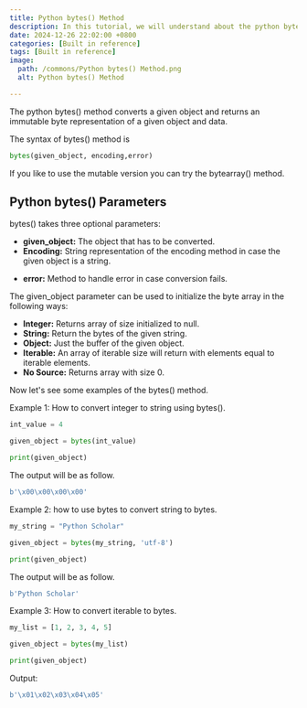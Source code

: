 ```yaml
---
title: Python bytes() Method 
description: In this tutorial, we will understand about the python bytes() method and its uses.
date: 2024-12-26 22:02:00 +0800
categories: [Built in reference]
tags: [Built in reference]
image:
  path: /commons/Python bytes() Method.png
  alt: Python bytes() Method 

---
```



The python bytes() method converts a given object and returns an immutable byte representation of a given object and data.

The syntax of bytes() method is

```python
bytes(given_object, encoding,error)
```

If you like to use the mutable version you can try the bytearray() method.

## Python bytes() Parameters

<script type="text/javascript">
	atOptions = {
		'key' : '98858c4e91885e00ea9926beee01c03e',
		'format' : 'iframe',
		'height' : 90,
		'width' : 728,
		'params' : {}
	};
</script>
<script type="text/javascript" src="https://www.highperformanceformat.com/98858c4e91885e00ea9926beee01c03e/invoke.js"></script>
bytes() takes three optional parameters:

<script type="text/javascript">
	atOptions = {
		'key' : '98858c4e91885e00ea9926beee01c03e',
		'format' : 'iframe',
		'height' : 90,
		'width' : 728,
		'params' : {}
	};
</script>
<script type="text/javascript" src="https://www.highperformanceformat.com/98858c4e91885e00ea9926beee01c03e/invoke.js"></script>
* **given\_object:** The object that has to be converted.  
* **Encoding:** String representation of the encoding method in case the given object is a string.  
<script type="text/javascript">
	atOptions = {
		'key' : '98858c4e91885e00ea9926beee01c03e',
		'format' : 'iframe',
		'height' : 90,
		'width' : 728,
		'params' : {}
	};
</script>
<script type="text/javascript" src="https://www.highperformanceformat.com/98858c4e91885e00ea9926beee01c03e/invoke.js"></script>
* **error:** Method to handle error in case conversion fails.

The given\_object parameter can be used to initialize the byte array in the following ways:

* **Integer:** Returns array of size initialized to null.  
* **String:** Return the bytes of the given string.  
* **Object:** Just the buffer of the given object.   
* **Iterable:** An array of iterable size will return with elements equal to iterable elements.  
* **No Source:** Returns array with size 0\.

Now let's see some examples of the bytes() method.

Example 1: How to convert integer to string using bytes().

```python
int_value = 4

given_object = bytes(int_value)

print(given_object)
```

The output will be as follow.

```python
b'\x00\x00\x00\x00'
```

Example 2: how to use bytes to convert string to bytes.

```python
my_string = "Python Scholar"

given_object = bytes(my_string, 'utf-8')

print(given_object)
```

The output will be as follow.

```python
b'Python Scholar'

```

Example 3: How to convert iterable to bytes.

```python
my_list = [1, 2, 3, 4, 5]

given_object = bytes(my_list)

print(given_object)
```

Output:

```python
b'\x01\x02\x03\x04\x05'
```

